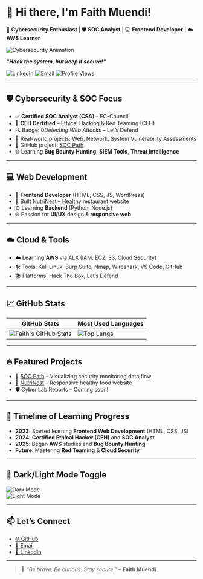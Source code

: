 # 👋 Hi there, I'm Faith Muendi!

🔐 **Cybersecurity Enthusiast** | 🛡️ **SOC Analyst** | 💻 **Frontend Developer** | ☁️ **AWS Learner**

![Cybersecurity Animation](https://media.giphy.com/media/GFLB1pCmhgvIDSJTvp/giphy.gif)
 
_**"Hack the system, but keep it secure!"**_

[![LinkedIn](https://img.shields.io/badge/LinkedIn-faithmuendi-blue?logo=linkedin&style=flat-square)](https://www.linkedin.com/in/faith-muendi-95a924188/)
[![Email](https://img.shields.io/badge/Email-faithmuendi20%40gmail.com-green?logo=gmail&style=flat-square)](mailto:faithmuendi20@gmail.com)
![Profile Views](https://komarev.com/ghpvc/?username=faith-muendi&style=flat-square&color=blue)

---


## 🛡️ Cybersecurity & SOC Focus

- ✅ **Certified SOC Analyst (CSA)** – EC-Council  
- 🧠 **CEH Certified** – Ethical Hacking & Red Teaming (CEH) 
- 🔍 Badge: 0*Detecting Web Attacks* – Let’s Defend  
- 🎯 Real-world projects: Web, Network, System Vulnerability Assessments  
- 📁 GitHub project: [SOC Path](https://github.com/faith-muendi/Data-Flow-Chat)  
- 🌐 Learning **Bug Bounty Hunting**, **SIEM Tools**, **Threat Intelligence**

---

## 💻 Web Development

- 🌱 **Frontend Developer** (HTML, CSS, JS, WordPress)  
- 🍃 Built [NutriNest](https://github.com/faith-muendi/nutrinest) – Healthy restaurant website  
- ⚙️ Learning **Backend** (Python, Node.js)  
- 🌐 Passion for **UI/UX** design & **responsive web**  

---

## ☁️ Cloud & Tools

- ☁️ Learning **AWS** via ALX (IAM, EC2, S3, Cloud Security)  
- 🛠️ Tools: Kali Linux, Burp Suite, Nmap, Wireshark, VS Code, GitHub  
- 📚 Platforms: Hack The Box, Let’s Defend  

---

## 📈 GitHub Stats

| GitHub Stats | Most Used Languages |
| ------------ | ------------------- |
| ![Faith's GitHub Stats](https://github-readme-stats.vercel.app/api?username=faith-muendi&show_icons=true&theme=react) | ![Top Langs](https://github-readme-stats.vercel.app/api/top-langs/?username=faith-muendi&layout=compact&theme=react) |

---

## 🔥 Featured Projects

- 🔐 [SOC Path](https://github.com/faith-muendi/Data-Flow-Chat) – Visualizing security monitoring data flow  
- 🥗 [NutriNest](https://github.com/faith-muendi/nutrinest) – Responsive healthy food website  
- 🛡️ Cyber Lab Reports – Coming soon!

---

## 🌟 Timeline of Learning Progress

- **2023**: Started learning **Frontend Web Development** (HTML, CSS, JS)
- **2024**: **Certified Ethical Hacker (CEH)** and **SOC Analyst**  
- **2025**: Began **AWS** studies and **Bug Bounty Hunting**
- **Future**: Mastering **Red Teaming** & **Cloud Security**

---

## 🌙 Dark/Light Mode Toggle
![Dark Mode](https://img.shields.io/badge/Mode-Dark-blue?style=flat-square)  
![Light Mode](https://img.shields.io/badge/Mode-Light-yellow?style=flat-square)

---

## 📫 Let’s Connect

- [🌐 GitHub](https://github.com/faith-muendi)
- [📧 Email](mailto:faithmuendi20@gmail.com)
- [🔗 LinkedIn](https://www.linkedin.com/in/faith-muendi-95a924188/)

---

> 💬 *“Be brave. Be curious. Stay secure.”* – **Faith Muendi**
